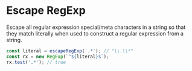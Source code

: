 # Escape RegExp

Escape all regular expression special/meta characters in a string so that they match literally when used to construct a regular expression from a string.

```ts
const literal = escapeRegExp('.*'); // "\\.\\*"
const rx = new RegExp(`^${literal}$`);
rx.test('.*'); // true
```
